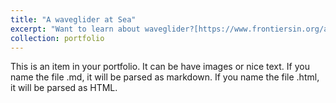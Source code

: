 ```yaml
---
title: "A waveglider at Sea"
excerpt: "Want to learn about waveglider?[https://www.frontiersin.org/articles/10.3389/fmars.2021.664728/full](here)<br/><img src='/images/waveglider.JPG'>"
collection: portfolio
---
```


This is an item in your portfolio. It can be have images or nice text. If you name the file .md, it will be parsed as markdown. If you name the file .html, it will be parsed as HTML. 
